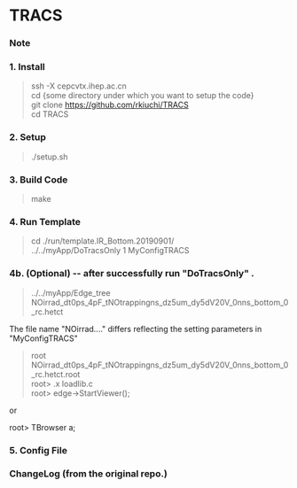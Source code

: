 # TRACS

### Note

### 1. Install
> ssh -X cepcvtx.ihep.ac.cn  
> cd {some directory under which you want to setup the code}  
> git clone https://github.com/rkiuchi/TRACS  
> cd TRACS   

### 2. Setup
> ./setup.sh

### 3. Build Code
> make

### 4. Run Template 
> cd ./run/template.IR_Bottom.20190901/   
> ../../myApp/DoTracsOnly 1 MyConfigTRACS  

### 4b. (Optional) -- after successfully run "DoTracsOnly" .   
> ../../myApp/Edge_tree   NOirrad_dt0ps_4pF_tNOtrappingns_dz5um_dy5dV20V_0nns_bottom_0_rc.hetct  
  
The file name "NOirrad...." differs reflecting the setting parameters in "MyConfigTRACS"   

> root NOirrad_dt0ps_4pF_tNOtrappingns_dz5um_dy5dV20V_0nns_bottom_0_rc.hetct.root  
root> .x loadlib.c  
root> edge->StartViewer();  

or   

root> TBrowser a;  


### 5. Config File
  
### ChangeLog (from the original repo.)

